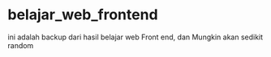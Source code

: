 # belajar_web_frontend
ini adalah backup dari hasil belajar web Front end, dan Mungkin akan sedikit random
